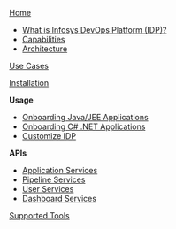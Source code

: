 

[Home](https://github.com/Infosys/openIDP/wiki)

* [What is Infosys DevOps Platform (IDP)?](https://github.com/Infosys/openIDP/wiki/What-is-IDP%3F)
* [Capabilities](https://github.com/Infosys/openIDP/wiki/Capabilities)
* [Architecture](https://github.com/Infosys/openIDP/wiki/Architecture)


[Use Cases](https://github.com/Infosys/openIDP/wiki/Use-Cases)

[Installation](https://github.com/Infosys/openIDP/wiki/Installation)

**Usage**

* [Onboarding Java/JEE Applications](https://github.com/Infosys/openIDP/wiki/Java-User-Document)
* [Onboarding C# .NET Applications](https://github.com/Infosys/openIDP/wiki/DotNet-User-Document)
* [Customize IDP](https://github.com/Infosys/openIDP/wiki/Customize-IDP)


**APIs**

* [Application Services](https://github.com/Infosys/openIDP/wiki/Application-Services)
* [Pipeline Services](https://github.com/Infosys/openIDP/wiki/Job-Services)
* [User Services](https://github.com/Infosys/openIDP/wiki/User-Services)
* [Dashboard Services](https://github.com/Infosys/openIDP/wiki/Dashboard-Services)

[Supported Tools](https://github.com/Infosys/openIDP/wiki/Supported-Tools)









